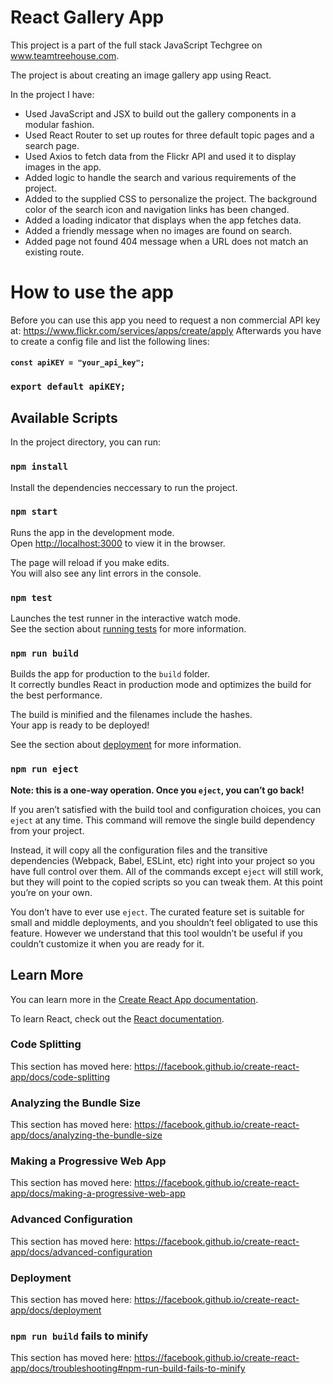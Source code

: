 ##

# React Gallery App

This project is a part of the full stack JavaScript Techgree on www.teamtreehouse.com.

The project is about creating an image gallery app using React.

In the project I have:

- Used JavaScript and JSX to build out the gallery components in a modular fashion.
- Used React Router to set up routes for three default topic pages and a search page.
- Used Axios to fetch data from the Flickr API and used it to display images in the app.
- Added logic to handle the search and various requirements of the project.
- Added to the supplied CSS to personalize the project. The background color of the search icon and navigation links has been changed.
- Added a loading indicator that displays when the app fetches data.
- Added a friendly message when no images are found on search.
- Added page not found 404 message when a URL does not match an existing route.

# How to use the app

Before you can use this app you need to request a non commercial API key at: https://www.flickr.com/services/apps/create/apply Afterwards you have to create a config file and list the following lines:

#### `const apiKEY = "your_api_key";`

### `export default apiKEY;`

## Available Scripts

In the project directory, you can run:

### `npm install`

Install the dependencies neccessary to run the project.

### `npm start`

Runs the app in the development mode.<br />
Open [http://localhost:3000](http://localhost:3000) to view it in the browser.

The page will reload if you make edits.<br />
You will also see any lint errors in the console.

### `npm test`

Launches the test runner in the interactive watch mode.<br />
See the section about [running tests](https://facebook.github.io/create-react-app/docs/running-tests) for more information.

### `npm run build`

Builds the app for production to the `build` folder.<br />
It correctly bundles React in production mode and optimizes the build for the best performance.

The build is minified and the filenames include the hashes.<br />
Your app is ready to be deployed!

See the section about [deployment](https://facebook.github.io/create-react-app/docs/deployment) for more information.

### `npm run eject`

**Note: this is a one-way operation. Once you `eject`, you can’t go back!**

If you aren’t satisfied with the build tool and configuration choices, you can `eject` at any time. This command will remove the single build dependency from your project.

Instead, it will copy all the configuration files and the transitive dependencies (Webpack, Babel, ESLint, etc) right into your project so you have full control over them. All of the commands except `eject` will still work, but they will point to the copied scripts so you can tweak them. At this point you’re on your own.

You don’t have to ever use `eject`. The curated feature set is suitable for small and middle deployments, and you shouldn’t feel obligated to use this feature. However we understand that this tool wouldn’t be useful if you couldn’t customize it when you are ready for it.

## Learn More

You can learn more in the [Create React App documentation](https://facebook.github.io/create-react-app/docs/getting-started).

To learn React, check out the [React documentation](https://reactjs.org/).

### Code Splitting

This section has moved here: https://facebook.github.io/create-react-app/docs/code-splitting

### Analyzing the Bundle Size

This section has moved here: https://facebook.github.io/create-react-app/docs/analyzing-the-bundle-size

### Making a Progressive Web App

This section has moved here: https://facebook.github.io/create-react-app/docs/making-a-progressive-web-app

### Advanced Configuration

This section has moved here: https://facebook.github.io/create-react-app/docs/advanced-configuration

### Deployment

This section has moved here: https://facebook.github.io/create-react-app/docs/deployment

### `npm run build` fails to minify

This section has moved here: https://facebook.github.io/create-react-app/docs/troubleshooting#npm-run-build-fails-to-minify
